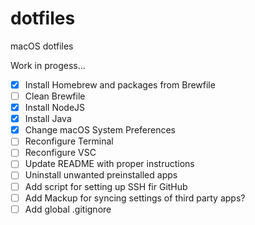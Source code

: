 # dotfiles

macOS dotfiles

Work in progess...

- [x] Install Homebrew and packages from Brewfile
- [ ] Clean Brewfile
- [x] Install NodeJS
- [x] Install Java
- [x] Change macOS System Preferences
- [ ] Reconfigure Terminal
- [ ] Reconfigure VSC
- [ ] Update README with proper instructions
- [ ] Uninstall unwanted preinstalled apps
- [ ] Add script for setting up SSH fir GitHub
- [ ] Add Mackup for syncing settings of third party apps?
- [ ] Add global .gitignore
